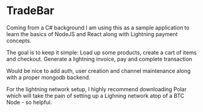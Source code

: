 # TradeBar

Coming from a C# background I am using this as a sample application to learn the basics of NodeJS and React along with Lightning payment concepts.

The goal is to keep it simple:
Load up some products, create a cart of items and checkout. Generate a lightning invoice, pay and complete transaction

Would be nice to add auth, user creation and channel maintenance along with a proper mongodb backend.

For the lightning network setup, I highly recommend downloading Polar which will take the pain of setting up a Lighning network atop of a BTC Node - so helpful.
